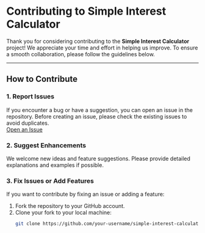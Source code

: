 # Contributing to Simple Interest Calculator

Thank you for considering contributing to the **Simple Interest Calculator** project! We appreciate your time and effort in helping us improve. To ensure a smooth collaboration, please follow the guidelines below.

---

## How to Contribute

### 1. Report Issues
If you encounter a bug or have a suggestion, you can open an issue in the repository. Before creating an issue, please check the existing issues to avoid duplicates.  
[Open an Issue](https://github.com/username/simple-interest-calculator/issues)

### 2. Suggest Enhancements
We welcome new ideas and feature suggestions. Please provide detailed explanations and examples if possible.

### 3. Fix Issues or Add Features
If you want to contribute by fixing an issue or adding a feature:
1. Fork the repository to your GitHub account.
2. Clone your fork to your local machine:  
   ```bash
   git clone https://github.com/your-username/simple-interest-calculator.git
